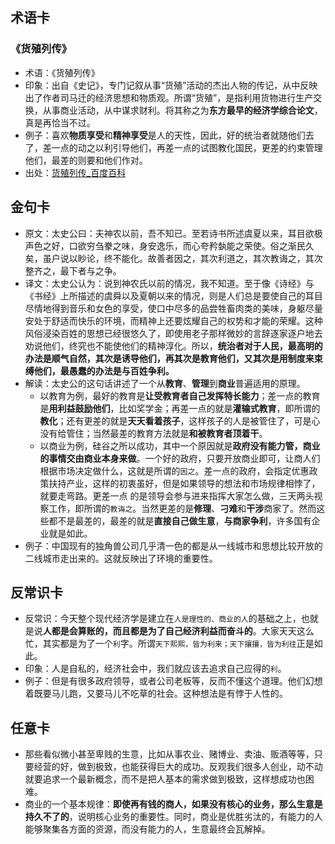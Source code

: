 
## 术语卡
### 《货殖列传》
- 术语：《货殖列传》
- 印象：出自《史记》，专门记叙从事“货殖”活动的杰出人物的传记，从中反映出了作者司马迁的经济思想和物质观。所谓“货殖”，是指利用货物进行生产交换，从事商业活动，从中谋求财利。将其称之为**东方最早的经济学综合论文**，真是再恰当不过。
- 例子：喜欢**物质享受**和**精神享受**是人的天性，因此，好的统治者就随他们去了，差一点的动之以利引导他们，再差一点的试图教化国民，更差的约束管理他们，最差的则要和他们作对。
- 出处：[货殖列传_百度百科][1]

## 金句卡
- 原文：太史公曰：夫神农以前，吾不知已。至若诗书所述虞夏以来，耳目欲极声色之好，口欲穷刍豢之味，身安逸乐，而心夸矜埶能之荣使。俗之渐民久矣，虽户说以眇论，终不能化。故善者因之，其次利道之，其次教诲之，其次整齐之，最下者与之争。
- 译文：太史公认为：说到神农氏以前的情况，我不知道。至于像《诗经》与《书经》上所描述的虞舜以及夏朝以来的情况，则是人们总是要使自己的耳目尽情地得到音乐和女色的享受，使口中尽多的品尝牲畜肉类的美味，身躯尽量安处于舒适而快乐的环境，而精神上还要炫耀自己的权势和才能的荣耀。这种风俗浸染百姓的思想已经很悠久了，即使用老子那样微妙的言辞逐家逐户地去劝说他们，终究也不能使他们的精神淳化。所以，**统治者对于人民，最高明的办法是顺气自然，其次是诱导他们，再其次是教育他们，又其次是用制度来束缚他们，最愚蠢的办法是与百姓争利。**
- 解读：太史公的这句话讲述了一个从**教育**、**管理**到**商业**普遍适用的原理。
	- 以教育为例，最好的教育是**让受教育者自己发挥特长能力**；差一点的教育是**用利益鼓励他们**，比如奖学金；再差一点的就是**灌输式教育**，即所谓的**教化**；还有更差的就是**天天看着孩子**，这样孩子的人是被管住了，可是心没有给管住；当然最差的教育方法就是**和被教育者顶着干**。
	- 以商业为例，硅谷之所以成功，其中一个原因就是**政府没有能力管，商业的事情交由商业本身来做**。一个好的政府，只要开放商业即可，让商人们根据市场决定做什么，这就是所谓的`因之`。差一点的政府，会指定优惠政策扶持产业，这样的初衷虽好，但是如果领导的想法和市场规律相悖了，就要走弯路。更差一点 的是领导会参与进来指挥大家怎么做，三天两头视察工作，即所谓的`教诲之`。当然更差的是**修理**、**刁难**和**干涉**商家了。然而这些都不是最差的，最差的就是**直接自己做生意**，**与商家争利**，许多国有企业就是如此。
- 例子：中国现有的独角兽公司几乎清一色的都是从一线城市和思想比较开放的二线城市走出来的。这就反映出了环境的重要性。

## 反常识卡
- 反常识：今天整个现代经济学是建立在`人是理性的、商业的人`的基础之上，也就是说**人都是会算账的，而且都是为了自己经济利益而奋斗的**。大家天天这么忙，其实都是为了一个`利`字。所谓`天下熙熙，皆为利来；天下攘攘，皆为利往`正是如此。
- 印象：人是自私的，经济社会中，我们就应该去追求自己应得的`利`。
- 例子：但是有很多政府领导，或者公司老板等，反而不懂这个道理。他们幻想着既要马儿跑，又要马儿不吃草的社会。这种想法是有悖于人性的。

## 任意卡
- 那些看似微小甚至卑贱的生意，比如从事农业、赌博业、卖油、贩酒等等，只要经营的好，做到极致，也能获得巨大的成功。反观我们很多人创业，动不动就要追求一个最新概念，而不是把人基本的需求做到极致，这样想成功也困难。
- 商业的一个基本规律：**即使再有钱的商人，如果没有核心的业务，那么生意是持久不了的**，说明核心业务的重要性。同时，商业是优胜劣汰的，有能力的人能够聚集各方面的资源，而没有能力的人，生意最终会瓦解掉。


[1]:	http://baike.baidu.com/link?url=sxDdLlsiMWlX0lj4NOmpclAsiPN1sNdFXAGPgFNg9gXS8WTwBR2rign20yQmV5hIb2VWvV9MBLkLTwXvMf-II0eCDPLFXFDD0MiOHe7Zs68GzkxgVzKPPSFlPxAo1d7u